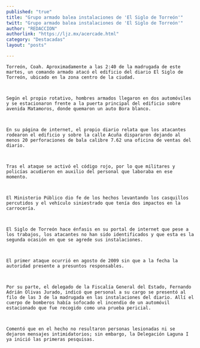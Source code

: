 ```yaml
---
published: "true"
title: "Grupo armado balea instalaciones de 'El Siglo de Torreón'"
twitt: "Grupo armado balea instalaciones de 'El Siglo de Torreón'"
author: "REDACCION"
authorlink: "https://ljz.mx/acercade.html"
category: "Destacadas"
layout: "posts"

---
```



  
    Torreón, Coah. Aproximadamente a las 2:40 de la madrugada de este martes, un comando armado atacó el edificio del diario El Siglo de Torreón, ubicado en la zona centro de la ciudad.
  
  
  
    Según el propio rotativo, hombres armados llegaron en dos automóviles y se estacionaron frente a la puerta principal del edificio sobre avenida Matamoros, donde quemaron un auto Bora blanco.
  
  
  
    En su página de internet, el propio diario relata que los atacantes rodearon el edificio y sobre la calle Acuña dispararon dejando al menos 20 perforaciones de bala calibre 7.62 una oficina de ventas del diario.
  
  
  
    Tras el ataque se activó el código rojo, por lo que militares y policías acudieron en auxilio del personal que laboraba en ese momento.
  
  
  
    El Ministerio Público dio fe de los hechos levantando los casquillos percutidos y el vehículo siniestrado que tenía dos impactos en la carrocería.
  
  
  
    El Siglo de Torreón hace énfasis en su portal de internet que pese a los trabajos, los atacantes no han sido identificados y que esta es la segunda ocasión en que se agrede sus instalaciones.
  
  
  
    El primer ataque ocurrió en agosto de 2009 sin que a la fecha la autoridad presente a presuntos responsables.
  
  
  
    Por su parte, el delegado de la Fiscalía General del Estado, Fernando Adrián Olivas Jurado, indicó que personal a su cargo se presentó al filo de las 3 de la madrugada en las instalaciones del diario. Allí el cuerpo de bomberos había sofocado el incendio de un automóvil estacionado que fue recogido como una prueba pericial.
  
  
  
    Comentó que en el hecho no resultaron personas lesionadas ni se dejaron mensajes intimidatorios; sin embargo, la Delegación Laguna I ya inició las primeras pesquisas.
  

